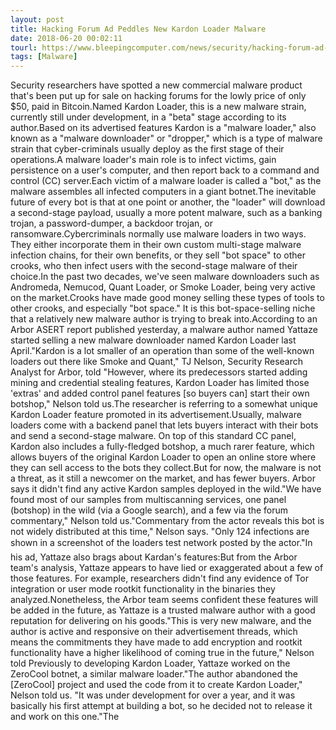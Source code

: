 ```yaml
---
layout: post
title: Hacking Forum Ad Peddles New Kardon Loader Malware
date: 2018-06-20 00:02:11
tourl: https://www.bleepingcomputer.com/news/security/hacking-forum-ad-peddles-new-kardon-loader-malware/
tags: [Malware]
---
```

Security researchers have spotted a new commercial malware product that's been put up for sale on hacking forums for the lowly price of only $50, paid in Bitcoin.Named Kardon Loader, this is a new malware strain, currently still under development, in a "beta" stage according to its author.Based on its advertised features Kardon is a "malware loader," also known as a "malware downloader" or "dropper," which is a type of malware strain that cyber-criminals usually deploy as the first stage of their operations.A malware loader's main role is to infect victims, gain persistence on a user's computer, and then report back to a command and control (CC) server.Each victim of a malware loader is called a "bot," as the malware assembles all infected computers in a giant botnet.The inevitable future of every bot is that at one point or another, the "loader" will download a second-stage payload, usually a more potent malware, such as a banking trojan, a password-dumper, a backdoor trojan, or ransomware.Cybercriminals normally use malware loaders in two ways. They either incorporate them in their own custom multi-stage malware infection chains, for their own benefits, or they sell "bot space" to other crooks, who then infect users with the second-stage malware of their choice.In the past two decades, we've seen malware downloaders such as Andromeda, Nemucod, Quant Loader, or Smoke Loader, being very active on the market.Crooks have made good money selling these types of tools to other crooks, and especially "bot space." It is this bot-space-selling niche that a relatively new malware author is trying to break into.According to an Arbor ASERT report published yesterday, a malware author named Yattaze started selling a new malware downloader named Kardon Loader last April."Kardon is a lot smaller of an operation than some of the well-known loaders out there like Smoke and Quant," TJ Nelson, Security Research Analyst for Arbor, told "However, where its predecessors started adding mining and credential stealing features, Kardon Loader has limited those 'extras' and added control panel features [so buyers can] start their own botshop," Nelson told us.The researcher is referring to a somewhat unique Kardon Loader feature promoted in its advertisement.Usually, malware loaders come with a backend panel that lets buyers interact with their bots and send a second-stage malware. On top of this standard CC panel, Kardon also includes a fully-fledged botshop, a much rarer feature, which allows buyers of the original Kardon Loader to open an online store where they can sell access to the bots they collect.But for now, the malware is not a threat, as it still a newcomer on the market, and has fewer buyers. Arbor says it didn't find any active Kardon samples deployed in the wild."We have found most of our samples from multiscanning services, one panel (botshop) in the wild (via a Google search), and a few via the forum commentary," Nelson told us."Commentary from the actor reveals this bot is not widely distributed at this time," Nelson says. "Only 124 infections are shown in a screenshot of the loaders test network posted by the actor."In his ad, Yattaze also brags about Kardan's features:But from the Arbor team's analysis, Yattaze appears to have lied or exaggerated about a few of those features. For example, researchers didn't find any evidence of Tor integration or user mode rootkit functionality in the binaries they analyzed.Nonetheless, the Arbor team seems confident these features will be added in the future, as Yattaze is a trusted malware author with a good reputation for delivering on his goods."This is very new malware, and the author is active and responsive on their advertisement threads, which means the commitments they have made to add encryption and rootkit functionality have a higher likelihood of coming true in the future," Nelson told Previously to developing Kardon Loader, Yattaze worked on the ZeroCool botnet, a similar malware loader."The author abandoned the [ZeroCool] project and used the code from it to create Kardon Loader," Nelson told us. "It was under development for over a year, and it was basically his first attempt at building a bot, so he decided not to release it and work on this one."The 